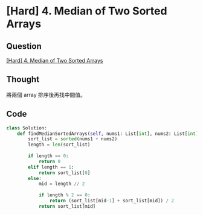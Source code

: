# [Hard] 4. Median of Two Sorted Arrays

## Question

[[Hard] 4. Median of Two Sorted Arrays](https://leetcode.com/problems/median-of-two-sorted-arrays/)

## Thought

將兩個 array 排序後再找中間值。

## Code

```python
class Solution:
    def findMedianSortedArrays(self, nums1: List[int], nums2: List[int]) -> float:
        sort_list = sorted(nums1 + nums2)
        length = len(sort_list)
        
        if length == 0:
            return 0
        elif length == 1:
            return sort_list[0]
        else:
            mid = length // 2
            
            if length % 2 == 0:
                return (sort_list[mid-1] + sort_list[mid]) / 2
            return sort_list[mid]
```
